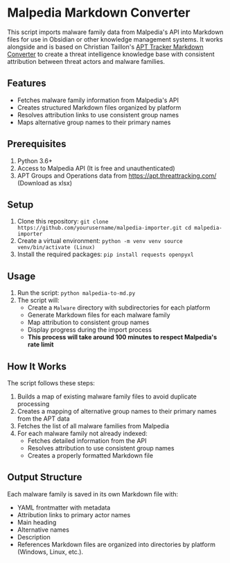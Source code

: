 # Malpedia Markdown Converter
This script imports malware family data from Malpedia's API into Markdown files for use in Obsidian or other knowledge management systems. It works alongside and is based on Christian Taillon's [APT Tracker Markdown Converter](https://github.com/christian-taillon/apt-tracker-md) to create a threat intelligence knowledge base with consistent attribution between threat actors and malware families.
## Features
- Fetches malware family information from Malpedia's API
- Creates structured Markdown files organized by platform
- Resolves attribution links to use consistent group names
- Maps alternative group names to their primary names
## Prerequisites
1. Python 3.6+
2. Access to Malpedia API (It is free and unauthenticated)
3. APT Groups and Operations data from https://apt.threattracking.com/ (Download as xlsx)
## Setup
1. Clone this repository:
    `git clone https://github.com/yourusername/malpedia-importer.git cd malpedia-importer`
2. Create a virtual environment:
    `python -m venv venv source venv/bin/activate (Linux)`
3. Install the required packages:
    `pip install requests openpyxl`
## Usage
1. Run the script:
    `python malpedia-to-md.py`
2. The script will:
    - Create a `Malware` directory with subdirectories for each platform
    - Generate Markdown files for each malware family
    - Map attribution to consistent group names
    - Display progress during the import process
    - **This process will take around 100 minutes to respect Malpedia's rate limit**
## How It Works
The script follows these steps:
1. Builds a map of existing malware family files to avoid duplicate processing
2. Creates a mapping of alternative group names to their primary names from the APT data
3. Fetches the list of all malware families from Malpedia
4. For each malware family not already indexed:
    - Fetches detailed information from the API
    - Resolves attribution to use consistent group names
    - Creates a properly formatted Markdown file
## Output Structure
Each malware family is saved in its own Markdown file with:
- YAML frontmatter with metadata
- Attribution links to primary actor names
- Main heading
- Alternative names
- Description
- References
Markdown files are organized into directories by platform (Windows, Linux, etc.).
